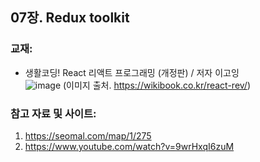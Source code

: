 ## 07장. Redux toolkit

### 교재:
- 생활코딩! React 리액트 프로그래밍 (개정판) / 저자 이고잉<br>
![image](https://wikibook.co.kr/images/cover/l/9791158394202.jpg)  (이미지 출처. https://wikibook.co.kr/react-rev/)

### 참고 자료 및 사이트: 
1. https://seomal.com/map/1/275
2. https://www.youtube.com/watch?v=9wrHxqI6zuM
